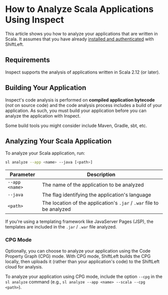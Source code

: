 # How to Analyze Scala Applications Using Inspect

This article shows you how to analyze your applications that are written in Scala. It assumes that you have already [installed and authenticated](/inspect/getting-started/README.md) with ShiftLeft.

## Requirements

Inspect supports the analysis of applications written in Scala 2.12 (or later).

## Building Your Application

Inspect's code analysis is performed on **compiled application bytecode** (*not* on source code) and the code analysis process includes a build of your application. As such, you must build your application before you can analyze the application with Inspect.

Some build tools you might consider include Maven, Gradle, sbt, etc.

## Analyzing Your Scala Application

To analyze your Scala application, run:

```bash
sl analyze --app <name> --java [<path>]
```

| Parameter | Description |
| - | - |
| `--app <name>` | The name of the application to be analyzed |
| `--java` | The flag identifying the application's language |
| `<path>` | The location of the application's `.jar` / `.war` file to be analyzed |

If you're using a templating framework like JavaServer Pages (JSP), the templates are included in the `.jar` / `.war` file analyzed.

### CPG Mode

Optionally, you can choose to analyze your application using the Code Property Graph (CPG) mode. With CPG mode, ShiftLeft builds the CPG locally, then uploads it (rather than your application's code) to the ShiftLeft cloud for analysis.

To analyze your application using CPG mode, include the option `--cpg` in the `sl analyze` command (e.g., `sl analyze --app <name> --scala --cpg <path>`).
